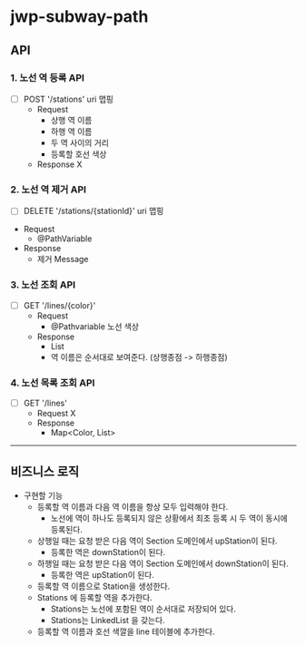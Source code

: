 # jwp-subway-path

## API

### 1. 노선 역 등록 API
- [ ] POST '/stations' uri 맵핑
  - Request
    - 상행 역 이름
    - 하행 역 이름
    - 두 역 사이의 거리
    - 등록할 호선 색상
  - Response X

### 2. 노선 역 제거 API
- [ ] DELETE '/stations/{stationId}' uri 맵핑
- Request
    - @PathVariable
- Response
    - 제거 Message

### 3. 노선 조회 API
- [ ] GET '/lines/{color}' 
  - Request
    - @Pathvariable 노선 색상
  - Response
    - List<StationName>
    - 역 이름은 순서대로 보여준다. (상행종점 -> 하행종점)


### 4. 노선 목록 조회 API
- [ ] GET '/lines' 
  - Request X
  - Response
    - Map<Color, List<StationName>>

---

## 비즈니스 로직
- 구현할 기능
  - 등록할 역 이름과 다음 역 이름을 항상 모두 입력해야 한다.
    - 노선에 역이 하나도 등록되지 않은 상황에서 최초 등록 시 두 역이 동시에 등록된다.
  - 상행일 때는 요청 받은 다음 역이 Section 도메인에서 upStation이 된다.
    - 등록한 역은 downStation이 된다.
  - 하행일 때는 요청 받은 다음 역이 Section 도메인에서 downStation이 된다.
    - 등록한 역은 upStation이 된다.
  - 등록할 역 이름으로 Station을 생성한다.
  - Stations 에 등록할 역을 추가한다.
    - Stations는 노선에 포함된 역이 순서대로 저장되어 있다.
    - Stations는 LinkedList<Station> 을 갖는다.
  - 등록할 역 이름과 호선 색깔을 line 테이블에 추가한다.